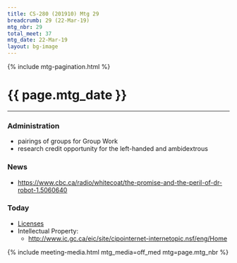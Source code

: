 ```yaml
---
title: CS-280 (201910) Mtg 29
breadcrumb: 29 (22-Mar-19)
mtg_nbr: 29
total_meet: 37
mtg_date: 22-Mar-19
layout: bg-image
---
```

{% include mtg-pagination.html %}
<h1 class="text-center">{{ page.mtg_date }}</h1>
<hr />

### Administration
* pairings of groups for Group Work
* research credit opportunity for the left-handed and ambidextrous

### News
* <https://www.cbc.ca/radio/whitecoat/the-promise-and-the-peril-of-dr-robot-1.5060640>


### Today

* [Licenses](https://www.gnu.org/licenses/license-list.html)
* Intellectual Property:
  * <http://www.ic.gc.ca/eic/site/cipointernet-internetopic.nsf/eng/Home>
  
{% include meeting-media.html mtg_media=off_med mtg=page.mtg_nbr %}
